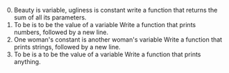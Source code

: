 0. Beauty is variable, ugliness is constant 
write a function that returns the sum of all its parameters.
1. To be is to be the value of a variable
Write a function that prints numbers, followed by a new line.
2. One woman's constant is another woman's variable 
Write a function that prints strings, followed by a new line.
3. To be is a to be the value of a variable 
Write a function that prints anything.

